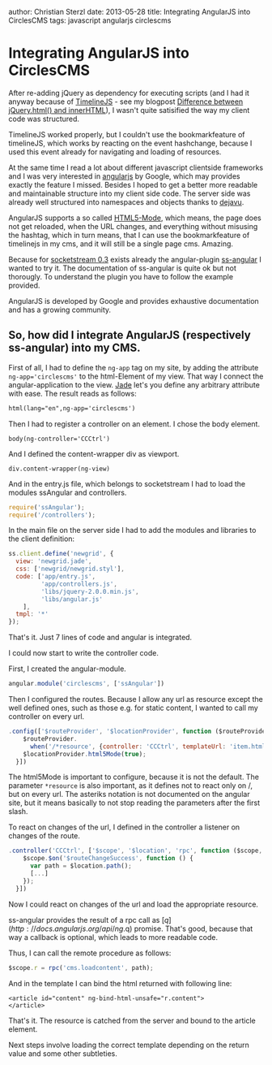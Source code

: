 author: Christian Sterzl
date: 2013-05-28
title: Integrating AngularJS into CirclesCMS
tags: javascript angularjs circlescms

# Integrating AngularJS into CirclesCMS

After re-adding jQuery as dependency for executing scripts (and I had it anyway because of [TimelineJS](http://timeline.verite.co/) - see my blogpost [Difference between jQuery.html() and innerHTML](/blog/difference-jquery.html-innerHTML.md)), I wasn't quite satisified the way my client code was structured.

TimelineJS worked properly, but I couldn't use the bookmarkfeature of timelineJS, which works by reacting on the event hashchange, because I used this event already for navigating and loading of resources.

At the same time I read a lot about different javascript clientside frameworks and I was very interested in [angularjs](http://angularjs.org) by Google, which may provides exactly the feature I missed. Besides I hoped to get a better more readable and maintainable structure into my client side code. The server side was already well structured into namespaces and objects thanks to [dejavu](https://github.com/IndigoUnited/dejavu). 

AngularJS supports a so called [HTML5-Mode](http://docs.angularjs.org/guide/dev_guide.services.$location), which means, the page does not get reloaded, when the URL changes, and everything without misusing the hashtag, which in turn means, that I can use the bookmarkfeature of timelinejs in my cms, and it will still be a single page cms. Amazing.

Because for [socketstream 0.3](http://www.socketstream.org/) exists already the angular-plugin [ss-angular](https://github.com/polidore/ss-angular) I wanted to try it. The documentation of ss-angular is quite ok but not thorougly. To understand the plugin you have to follow the example provided.

AngularJS is developed by Google and provides exhaustive documentation and has a growing community.

## So, how did I integrate AngularJS (respectively ss-angular) into my CMS.

First of all, I had to define the `ng-app` tag on my site, by adding the attribute `ng-app='circlescms'` to the html-Element of my view. That way I connect the angular-application to the view.
[Jade](http://jade-lang.com/) let's you define any arbitrary attribute with ease. The result reads as follows:

```html
html(lang="en",ng-app='circlescms')
```

Then I had to register a controller on an element. I chose the body element.

```markup
body(ng-controller='CCCtrl')
```

And I defined the content-wrapper div as viewport.

```markup
div.content-wrapper(ng-view)
```

And in the entry.js file, which belongs to socketstream I had to load the modules ssAngular and controllers.

```javascript
require('ssAngular');
require('/controllers');
```

In the main file on the server side I had to add the modules and libraries to the client definition:

```javascript
ss.client.define('newgrid', {
  view: 'newgrid.jade',
  css: ['newgrid/newgrid.styl'],
  code: ['app/entry.js',
         'app/controllers.js',
         'libs/jquery-2.0.0.min.js',
         'libs/angular.js'
    ],
  tmpl: '*'
});
```

That's it. Just 7 lines of code and angular is integrated. 

I could now start to write the controller code.

First, I created the angular-module.

```javascript
angular.module('circlescms', ['ssAngular'])
```

Then I configured the routes. Because I allow any url as resource except the well defined ones, such as those e.g. for static content, I wanted to call my controller on every url.

```javascript
.config(['$routeProvider', '$locationProvider', function ($routeProvider, $locationProvider) {
    $routeProvider.
      when('/*resource', {controller: 'CCCtrl', templateUrl: 'item.html'});
    $locationProvider.html5Mode(true);
  }])
```

The html5Mode is important to configure, because it is not the default.
The parameter `*resource` is also important, as it defines not to react only on /, but on every url. The asteriks notation is not documented on the angular site, but it means basically to not stop reading the parameters after the first slash.

To react on changes of the url, I defined in the controller a listener on changes of the route.

```javascript
.controller('CCCtrl', ['$scope', '$location', 'rpc', function ($scope, $location, rpc) {
    $scope.$on('$routeChangeSuccess', function () {
      var path = $location.path();
      [...]
    });
  }])
```

Now I could react on changes of the url and load the appropriate resource.

ss-angular provides the result of a rpc call as [$q](http://docs.angularjs.org/api/ng.$q) promise. That's good, because that way a callback is optional, which leads to more readable code.

Thus, I can call the remote procedure as follows:

```javascript
$scope.r = rpc('cms.loadcontent', path);
```

And in the template I can bind the html returned with following line:

```markup
<article id="content" ng-bind-html-unsafe="r.content">
</article>
```

That's it. The resource is catched from the server and bound to the article element.

Next steps involve loading the correct template depending on the return value and some other subtleties. 
